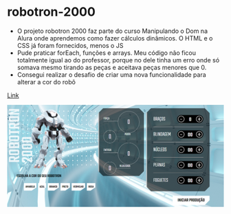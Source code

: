 # robotron-2000

* O projeto robotron 2000 faz parte do curso Manipulando o Dom na Alura onde aprendemos como fazer cálculos dinâmicos. O HTML e o CSS já foram fornecidos, menos o JS
* Pude praticar forEach, funções e arrays. Meu código não ficou totalmente igual ao do professor, porque no dele tinha um erro onde só somava mesmo tirando as peças e aceitava peças menores que 0. 
* Consegui realizar o desafio de criar uma nova funcionalidade para alterar a cor do robô 

[Link](https://robotron-2000-bss8nbc1s-thhais.vercel.app/)


![screenshot](https://raw.githubusercontent.com/Thhais/Robotron-2000/main/img/Screenshot.png)
